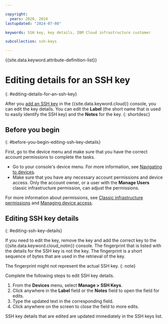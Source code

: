 ```yaml
---

copyright:
  years: 2020, 2024
lastupdated: "2024-07-08"

keywords: SSH key, key details, IBM Cloud infrastructure customer

subcollection: ssh-keys

---
```


{{site.data.keyword.attribute-definition-list}}

# Editing details for an SSH key
{: #editing-details-for-an-ssh-key}

After you [add an SSH key](/docs/infrastructure/ssh-keys?topic=ssh-keys-adding-an-ssh-key#adding-an-ssh-key) in the {{site.data.keyword.cloud}} console, you can edit the key details. You can edit the **Label** (the short name that is used to easily identify the SSH key) and the **Notes** for the key.
{: shortdesc}

## Before you begin
{: #before-you-begin-editing-ssh-key-details}

First, go to the device menu and make sure that you have the correct account permissions to complete the tasks.

* Go to your console's device menu. For more information, see [Navigating to devices](/docs/infrastructure/ssh-keys?topic=virtual-servers-navigating-devices).
* Make sure that you have any necessary account permissions and device access. Only the account owner, or a user with the **Manage Users** classic infrastructure permission, can adjust the permissions.

For more information about permissions, see [Classic infrastructure permissions](/docs/virtual-servers?topic=virtual-servers-mngclassicinfra#how-classic-infra-permissions-work) and [Managing device access](/docs/virtual-servers?topic=virtual-servers-managing-device-access).

## Editing SSH key details
{: #editing-ssh-key-details}

If you need to edit the key, remove the key and add the correct key to the {{site.data.keyword.cloud_notm}} console. The fingerprint that is listed with the details for the SSH key is not the key. The fingerprint is a short sequence of bytes that are used in the retrieval of the key.

The fingerprint might not represent the actual SSH key.
{: note}

Complete the following steps to edit SSH key details.

1. From the **Devices** menu, select **Manage > SSH Keys**.
2. Click anywhere in the **Label** field or the **Notes** field to open the field for edits.
3. Type the updated text in the corresponding field.
4. Click anywhere on the screen to close the field to more edits.

SSH key details that are edited are updated immediately in the SSH keys list.
